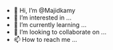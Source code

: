 - 👋 Hi, I’m @Majidkamy
- 👀 I’m interested in ...
- 🌱 I’m currently learning ...
- 💞️ I’m looking to collaborate on ...
- 📫 How to reach me ...

<!---
Majidkamy/Majidkamy is a ✨ special ✨ repository because its `README.md` (this file) appears on your GitHub profile.
You can click the Preview link to take a look at your changes.
--->
